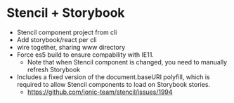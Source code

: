 # Stencil + Storybook

* Stencil component project from cli
* Add storybook/react per cli
* wire together, sharing www directory
* Force es5 build to ensure compability with IE11.
  * Note that when Stencil component is changed, you need to manually refresh Storybook
* Includes a fixed version of the document.baseURI polyfill, which is required
  to allow Stencil components to load on Storybook stories.
  * https://github.com/ionic-team/stencil/issues/1994
